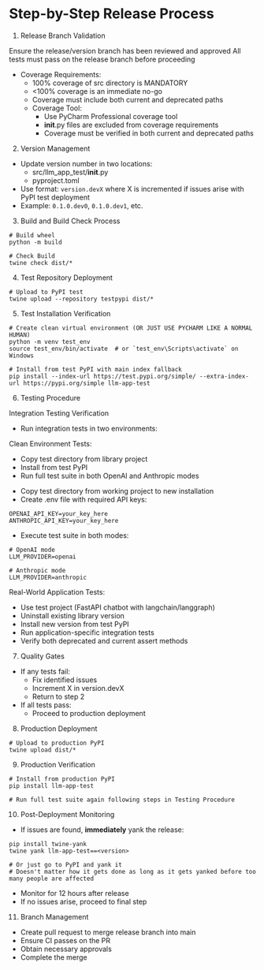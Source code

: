 # Step-by-Step Release Process

1. Release Branch Validation

Ensure the release/version branch has been reviewed and approved
All tests must pass on the release branch before proceeding
- Coverage Requirements:
  * 100% coverage of src directory is MANDATORY
  * <100% coverage is an immediate no-go
  * Coverage must include both current and deprecated paths
  * Coverage Tool:
    - Use PyCharm Professional coverage tool
    - __init__.py files are excluded from coverage requirements
    - Coverage must be verified in both current and deprecated paths
    
2. Version Management

- Update version number in two locations:
  - src/llm_app_test/__init__.py
  - pyproject.toml
- Use format: `version.devX` where X is incremented if issues arise with PyPI test deployment
- Example: `0.1.0.dev0`, `0.1.0.dev1`, etc.

3. Build and Build Check Process

```
# Build wheel
python -m build

# Check Build
twine check dist/*
```

4. Test Repository Deployment

```
# Upload to PyPI test
twine upload --repository testpypi dist/*
```

5. Test Installation Verification

```
# Create clean virtual environment (OR JUST USE PYCHARM LIKE A NORMAL HUMAN)
python -m venv test_env
source test_env/bin/activate  # or `test_env\Scripts\activate` on Windows

# Install from test PyPI with main index fallback
pip install --index-url https://test.pypi.org/simple/ --extra-index-url https://pypi.org/simple llm-app-test
```

6. Testing Procedure

Integration Testing Verification

- Run integration tests in two environments:

Clean Environment Tests:
   * Copy test directory from library project
   * Install from test PyPI
   * Run full test suite in both OpenAI and Anthropic modes

- Copy test directory from working project to new installation
- Create .env file with required API keys:

```
OPENAI_API_KEY=your_key_here
ANTHROPIC_API_KEY=your_key_here
```

- Execute test suite in both modes:

```
# OpenAI mode
LLM_PROVIDER=openai

# Anthropic mode
LLM_PROVIDER=anthropic
```
Real-World Application Tests:
   * Use test project (FastAPI chatbot with langchain/langgraph)
   * Uninstall existing library version
   * Install new version from test PyPI
   * Run application-specific integration tests
   * Verify both deprecated and current assert methods

7. Quality Gates

- If any tests fail:
  - Fix identified issues
  - Increment X in version.devX
  - Return to step 2
- If all tests pass:
  - Proceed to production deployment

8. Production Deployment

```
# Upload to production PyPI
twine upload dist/*
```

9. Production Verification

```
# Install from production PyPI
pip install llm-app-test

# Run full test suite again following steps in Testing Procedure
```

10. Post-Deployment Monitoring

- If issues are found, **immediately** yank the release:

```
pip install twine-yank
twine yank llm-app-test==<version>

# Or just go to PyPI and yank it 
# Doesn't matter how it gets done as long as it gets yanked before too many people are affected
```

- Monitor for 12 hours after release
- If no issues arise, proceed to final step

11. Branch Management

- Create pull request to merge release branch into main
- Ensure CI passes on the PR
- Obtain necessary approvals
- Complete the merge


